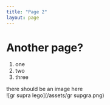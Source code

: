 ```yaml
---
title: "Page 2"
layout: page
---
```


# Another page?

1. one
1. two
1. three


there should be an image here  
![gr supra lego](/assets/gr supgra.png)
